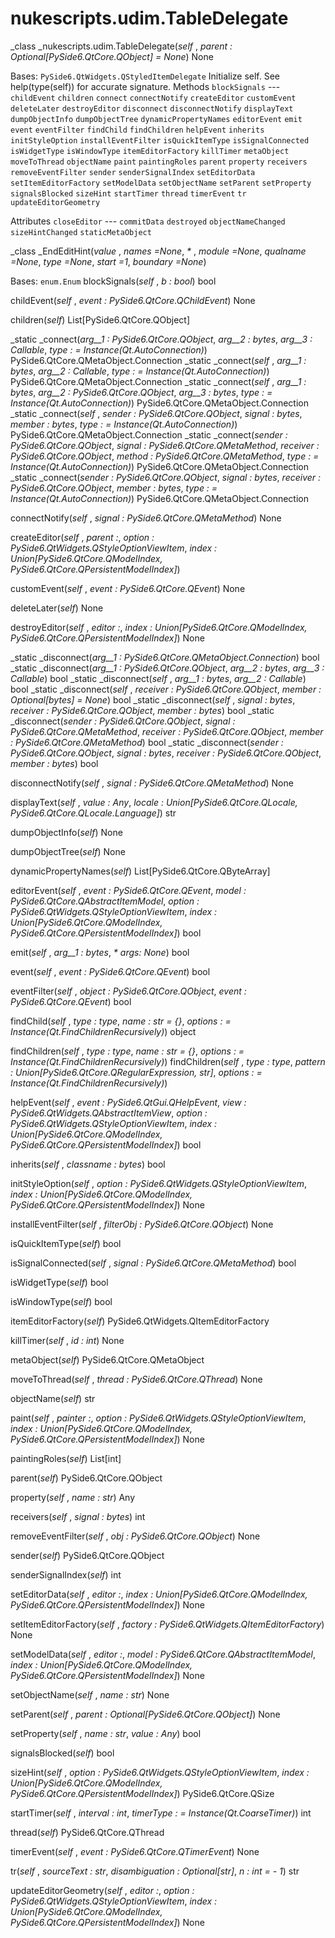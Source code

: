 # nukescripts.udim.TableDelegate
_class _nukescripts.udim.TableDelegate(_self_ , _parent : Optional[PySide6.QtCore.QObject] = None_)  None

Bases: `PySide6.QtWidgets.QStyledItemDelegate`
Initialize self. See help(type(self)) for accurate signature.
Methods
`blockSignals` ---
`childEvent`
`children`
`connect`
`connectNotify`
`createEditor`
`customEvent`
`deleteLater`
`destroyEditor`
`disconnect`
`disconnectNotify`
`displayText`
`dumpObjectInfo`
`dumpObjectTree`
`dynamicPropertyNames`
`editorEvent`
`emit`
`event`
`eventFilter`
`findChild`
`findChildren`
`helpEvent`
`inherits`
`initStyleOption`
`installEventFilter`
`isQuickItemType`
`isSignalConnected`
`isWidgetType`
`isWindowType`
`itemEditorFactory`
`killTimer`
`metaObject`
`moveToThread`
`objectName`
`paint`
`paintingRoles`
`parent`
`property`
`receivers`
`removeEventFilter`
`sender`
`senderSignalIndex`
`setEditorData`
`setItemEditorFactory`
`setModelData`
`setObjectName`
`setParent`
`setProperty`
`signalsBlocked`
`sizeHint`
`startTimer`
`thread`
`timerEvent`
`tr`
`updateEditorGeometry`

Attributes
`closeEditor` ---
`commitData`
`destroyed`
`objectNameChanged`
`sizeHintChanged`
`staticMetaObject`

_class _EndEditHint(_value_ , _names =None_, _*_ , _module =None_, _qualname =None_, _type =None_, _start =1_, _boundary =None_)

Bases: `enum.Enum`
blockSignals(_self_ , _b : bool_)  bool

childEvent(_self_ , _event : PySide6.QtCore.QChildEvent_)  None

children(_self_)  List[PySide6.QtCore.QObject]

_static _connect(_arg__1 : PySide6.QtCore.QObject_, _arg__2 : bytes_, _arg__3 : Callable_, _type : = Instance(Qt.AutoConnection)_)  PySide6.QtCore.QMetaObject.Connection
_static _connect(_self_ , _arg__1 : bytes_, _arg__2 : Callable_, _type : = Instance(Qt.AutoConnection)_)  PySide6.QtCore.QMetaObject.Connection
_static _connect(_self_ , _arg__1 : bytes_, _arg__2 : PySide6.QtCore.QObject_, _arg__3 : bytes_, _type : = Instance(Qt.AutoConnection)_)  PySide6.QtCore.QMetaObject.Connection
_static _connect(_self_ , _sender : PySide6.QtCore.QObject_, _signal : bytes_, _member : bytes_, _type : = Instance(Qt.AutoConnection)_)  PySide6.QtCore.QMetaObject.Connection
_static _connect(_sender : PySide6.QtCore.QObject_, _signal : PySide6.QtCore.QMetaMethod_, _receiver : PySide6.QtCore.QObject_, _method : PySide6.QtCore.QMetaMethod_, _type : = Instance(Qt.AutoConnection)_)  PySide6.QtCore.QMetaObject.Connection
_static _connect(_sender : PySide6.QtCore.QObject_, _signal : bytes_, _receiver : PySide6.QtCore.QObject_, _member : bytes_, _type : = Instance(Qt.AutoConnection)_)  PySide6.QtCore.QMetaObject.Connection

connectNotify(_self_ , _signal : PySide6.QtCore.QMetaMethod_)  None

createEditor(_self_ , _parent :_, _option : PySide6.QtWidgets.QStyleOptionViewItem_, _index : Union[PySide6.QtCore.QModelIndex, PySide6.QtCore.QPersistentModelIndex]_)

customEvent(_self_ , _event : PySide6.QtCore.QEvent_)  None

deleteLater(_self_)  None

destroyEditor(_self_ , _editor :_, _index : Union[PySide6.QtCore.QModelIndex, PySide6.QtCore.QPersistentModelIndex]_)  None

_static _disconnect(_arg__1 : PySide6.QtCore.QMetaObject.Connection_)  bool
_static _disconnect(_arg__1 : PySide6.QtCore.QObject_, _arg__2 : bytes_, _arg__3 : Callable_)  bool
_static _disconnect(_self_ , _arg__1 : bytes_, _arg__2 : Callable_)  bool
_static _disconnect(_self_ , _receiver : PySide6.QtCore.QObject_, _member : Optional[bytes] = None_)  bool
_static _disconnect(_self_ , _signal : bytes_, _receiver : PySide6.QtCore.QObject_, _member : bytes_)  bool
_static _disconnect(_sender : PySide6.QtCore.QObject_, _signal : PySide6.QtCore.QMetaMethod_, _receiver : PySide6.QtCore.QObject_, _member : PySide6.QtCore.QMetaMethod_)  bool
_static _disconnect(_sender : PySide6.QtCore.QObject_, _signal : bytes_, _receiver : PySide6.QtCore.QObject_, _member : bytes_)  bool

disconnectNotify(_self_ , _signal : PySide6.QtCore.QMetaMethod_)  None

displayText(_self_ , _value : Any_, _locale : Union[PySide6.QtCore.QLocale, PySide6.QtCore.QLocale.Language]_)  str

dumpObjectInfo(_self_)  None

dumpObjectTree(_self_)  None

dynamicPropertyNames(_self_)  List[PySide6.QtCore.QByteArray]

editorEvent(_self_ , _event : PySide6.QtCore.QEvent_, _model : PySide6.QtCore.QAbstractItemModel_, _option : PySide6.QtWidgets.QStyleOptionViewItem_, _index : Union[PySide6.QtCore.QModelIndex, PySide6.QtCore.QPersistentModelIndex]_)  bool

emit(_self_ , _arg__1 : bytes_, _* args: None_)  bool

event(_self_ , _event : PySide6.QtCore.QEvent_)  bool

eventFilter(_self_ , _object : PySide6.QtCore.QObject_, _event : PySide6.QtCore.QEvent_)  bool

findChild(_self_ , _type : type_, _name : str = {}_, _options : = Instance(Qt.FindChildrenRecursively)_)  object

findChildren(_self_ , _type : type_, _name : str = {}_, _options : = Instance(Qt.FindChildrenRecursively)_)
findChildren(_self_ , _type : type_, _pattern : Union[PySide6.QtCore.QRegularExpression, str]_, _options : = Instance(Qt.FindChildrenRecursively)_)

helpEvent(_self_ , _event : PySide6.QtGui.QHelpEvent_, _view : PySide6.QtWidgets.QAbstractItemView_, _option : PySide6.QtWidgets.QStyleOptionViewItem_, _index : Union[PySide6.QtCore.QModelIndex, PySide6.QtCore.QPersistentModelIndex]_)  bool

inherits(_self_ , _classname : bytes_)  bool

initStyleOption(_self_ , _option : PySide6.QtWidgets.QStyleOptionViewItem_, _index : Union[PySide6.QtCore.QModelIndex, PySide6.QtCore.QPersistentModelIndex]_)  None

installEventFilter(_self_ , _filterObj : PySide6.QtCore.QObject_)  None

isQuickItemType(_self_)  bool

isSignalConnected(_self_ , _signal : PySide6.QtCore.QMetaMethod_)  bool

isWidgetType(_self_)  bool

isWindowType(_self_)  bool

itemEditorFactory(_self_)  PySide6.QtWidgets.QItemEditorFactory

killTimer(_self_ , _id : int_)  None

metaObject(_self_)  PySide6.QtCore.QMetaObject

moveToThread(_self_ , _thread : PySide6.QtCore.QThread_)  None

objectName(_self_)  str

paint(_self_ , _painter :_, _option : PySide6.QtWidgets.QStyleOptionViewItem_, _index : Union[PySide6.QtCore.QModelIndex, PySide6.QtCore.QPersistentModelIndex]_)  None

paintingRoles(_self_)  List[int]

parent(_self_)  PySide6.QtCore.QObject

property(_self_ , _name : str_)  Any

receivers(_self_ , _signal : bytes_)  int

removeEventFilter(_self_ , _obj : PySide6.QtCore.QObject_)  None

sender(_self_)  PySide6.QtCore.QObject

senderSignalIndex(_self_)  int

setEditorData(_self_ , _editor :_, _index : Union[PySide6.QtCore.QModelIndex, PySide6.QtCore.QPersistentModelIndex]_)  None

setItemEditorFactory(_self_ , _factory : PySide6.QtWidgets.QItemEditorFactory_)  None

setModelData(_self_ , _editor :_, _model : PySide6.QtCore.QAbstractItemModel_, _index : Union[PySide6.QtCore.QModelIndex, PySide6.QtCore.QPersistentModelIndex]_)  None

setObjectName(_self_ , _name : str_)  None

setParent(_self_ , _parent : Optional[PySide6.QtCore.QObject]_)  None

setProperty(_self_ , _name : str_, _value : Any_)  bool

signalsBlocked(_self_)  bool

sizeHint(_self_ , _option : PySide6.QtWidgets.QStyleOptionViewItem_, _index : Union[PySide6.QtCore.QModelIndex, PySide6.QtCore.QPersistentModelIndex]_)  PySide6.QtCore.QSize

startTimer(_self_ , _interval : int_, _timerType : = Instance(Qt.CoarseTimer)_)  int

thread(_self_)  PySide6.QtCore.QThread

timerEvent(_self_ , _event : PySide6.QtCore.QTimerEvent_)  None

tr(_self_ , _sourceText : str_, _disambiguation : Optional[str]_, _n : int = - 1_)  str

updateEditorGeometry(_self_ , _editor :_, _option : PySide6.QtWidgets.QStyleOptionViewItem_, _index : Union[PySide6.QtCore.QModelIndex, PySide6.QtCore.QPersistentModelIndex]_)  None